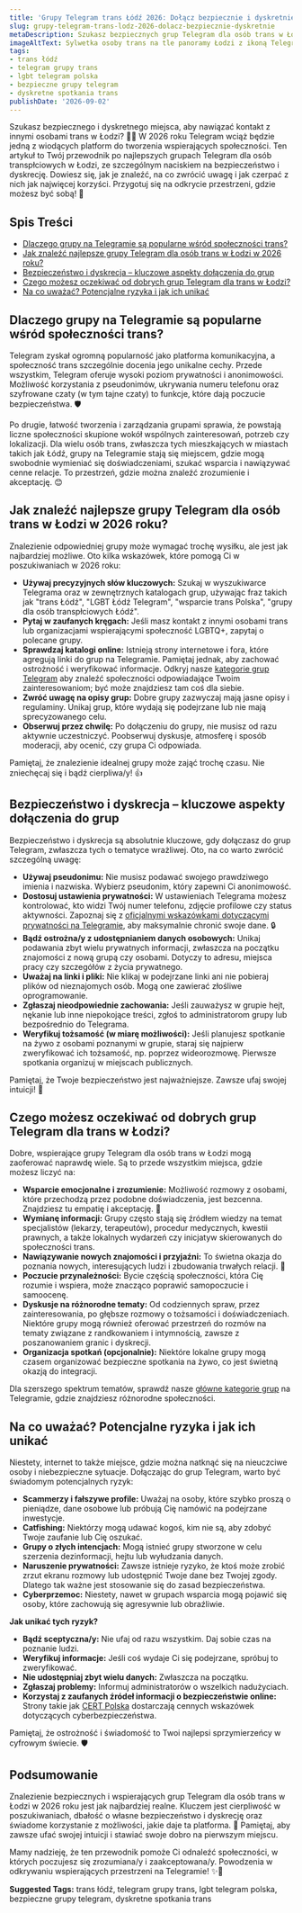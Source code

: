 ```yaml
---
title: 'Grupy Telegram trans Łódź 2026: Dołącz bezpiecznie i dyskretnie'
slug: grupy-telegram-trans-lodz-2026-dolacz-bezpiecznie-dyskretnie
metaDescription: Szukasz bezpiecznych grup Telegram dla osób trans w Łodzi w 2026? Odkryj, jak dołączyć dyskretnie i znaleźć wsparcie. Porady i najlepsze praktyki.
imageAltText: Sylwetka osoby trans na tle panoramy Łodzi z ikoną Telegrama, symbolizująca połączenie i społeczność.
tags:
- trans łódź
- telegram grupy trans
- lgbt telegram polska
- bezpieczne grupy telegram
- dyskretne spotkania trans
publishDate: '2026-09-02'
---
```


Szukasz bezpiecznego i dyskretnego miejsca, aby nawiązać kontakt z innymi osobami trans w Łodzi? 🏳️‍⚧️ W 2026 roku Telegram wciąż będzie jedną z wiodących platform do tworzenia wspierających społeczności. Ten artykuł to Twój przewodnik po najlepszych grupach Telegram dla osób transpłciowych w Łodzi, ze szczególnym naciskiem na bezpieczeństwo i dyskrecję. Dowiesz się, jak je znaleźć, na co zwrócić uwagę i jak czerpać z nich jak najwięcej korzyści. Przygotuj się na odkrycie przestrzeni, gdzie możesz być sobą! 🤩

## Spis Treści
- [Dlaczego grupy na Telegramie są popularne wśród społeczności trans?](#dlaczego-grupy-na-telegramie-sa-popularne-wsrod-spolecznosci-trans)
- [Jak znaleźć najlepsze grupy Telegram dla osób trans w Łodzi w 2026 roku?](#jak-znalezc-najlepsze-grupy-telegram-dla-osob-trans-w-lodzi-w-2026-roku)
- [Bezpieczeństwo i dyskrecja – kluczowe aspekty dołączenia do grup](#bezpieczenstwo-i-dyskrecja-kluczowe-aspekty-dolaczenia-do-grup)
- [Czego możesz oczekiwać od dobrych grup Telegram dla trans w Łodzi?](#czego-mozesz-oczekiwac-od-dobrych-grup-telegram-dla-trans-w-lodzi)
- [Na co uważać? Potencjalne ryzyka i jak ich unikać](#na-co-uwazac-potencjalne-ryzyka-i-jak-ich-unikac)

## Dlaczego grupy na Telegramie są popularne wśród społeczności trans?
Telegram zyskał ogromną popularność jako platforma komunikacyjna, a społeczność trans szczególnie docenia jego unikalne cechy. Przede wszystkim, Telegram oferuje wysoki poziom prywatności i anonimowości. Możliwość korzystania z pseudonimów, ukrywania numeru telefonu oraz szyfrowane czaty (w tym tajne czaty) to funkcje, które dają poczucie bezpieczeństwa. 🛡️

Po drugie, łatwość tworzenia i zarządzania grupami sprawia, że powstają liczne społeczności skupione wokół wspólnych zainteresowań, potrzeb czy lokalizacji. Dla wielu osób trans, zwłaszcza tych mieszkających w miastach takich jak Łódź, grupy na Telegramie stają się miejscem, gdzie mogą swobodnie wymieniać się doświadczeniami, szukać wsparcia i nawiązywać cenne relacje. To przestrzeń, gdzie można znaleźć zrozumienie i akceptację. 😊

## Jak znaleźć najlepsze grupy Telegram dla osób trans w Łodzi w 2026 roku?
Znalezienie odpowiedniej grupy może wymagać trochę wysiłku, ale jest jak najbardziej możliwe. Oto kilka wskazówek, które pomogą Ci w poszukiwaniach w 2026 roku:

*   **Używaj precyzyjnych słów kluczowych:** Szukaj w wyszukiwarce Telegrama oraz w zewnętrznych katalogach grup, używając fraz takich jak "trans Łódź", "LGBT Łódź Telegram", "wsparcie trans Polska", "grupy dla osób transpłciowych Łódź".
*   **Pytaj w zaufanych kręgach:** Jeśli masz kontakt z innymi osobami trans lub organizacjami wspierającymi społeczność LGBTQ+, zapytaj o polecane grupy.
*   **Sprawdzaj katalogi online:** Istnieją strony internetowe i fora, które agregują linki do grup na Telegramie. Pamiętaj jednak, aby zachować ostrożność i weryfikować informacje. Odkryj nasze [kategorie grup Telegram](/kategorie) aby znaleźć społeczności odpowiadające Twoim zainteresowaniom; być może znajdziesz tam coś dla siebie.
*   **Zwróć uwagę na opisy grup:** Dobre grupy zazwyczaj mają jasne opisy i regulaminy. Unikaj grup, które wydają się podejrzane lub nie mają sprecyzowanego celu.
*   **Obserwuj przez chwilę:** Po dołączeniu do grupy, nie musisz od razu aktywnie uczestniczyć. Poobserwuj dyskusje, atmosferę i sposób moderacji, aby ocenić, czy grupa Ci odpowiada.

Pamiętaj, że znalezienie idealnej grupy może zająć trochę czasu. Nie zniechęcaj się i bądź cierpliwa/y! 👍

## Bezpieczeństwo i dyskrecja – kluczowe aspekty dołączenia do grup
Bezpieczeństwo i dyskrecja są absolutnie kluczowe, gdy dołączasz do grup Telegram, zwłaszcza tych o tematyce wrażliwej. Oto, na co warto zwrócić szczególną uwagę:

*   **Używaj pseudonimu:** Nie musisz podawać swojego prawdziwego imienia i nazwiska. Wybierz pseudonim, który zapewni Ci anonimowość.
*   **Dostosuj ustawienia prywatności:** W ustawieniach Telegrama możesz kontrolować, kto widzi Twój numer telefonu, zdjęcie profilowe czy status aktywności. Zapoznaj się z [oficjalnymi wskazówkami dotyczącymi prywatności na Telegramie](https://telegram.org/privacy), aby maksymalnie chronić swoje dane. 🔒
*   **Bądź ostrożna/y z udostępnianiem danych osobowych:** Unikaj podawania zbyt wielu prywatnych informacji, zwłaszcza na początku znajomości z nową grupą czy osobami. Dotyczy to adresu, miejsca pracy czy szczegółów z życia prywatnego.
*   **Uważaj na linki i pliki:** Nie klikaj w podejrzane linki ani nie pobieraj plików od nieznajomych osób. Mogą one zawierać złośliwe oprogramowanie.
*   **Zgłaszaj nieodpowiednie zachowania:** Jeśli zauważysz w grupie hejt, nękanie lub inne niepokojące treści, zgłoś to administratorom grupy lub bezpośrednio do Telegrama.
*   **Weryfikuj tożsamość (w miarę możliwości):** Jeśli planujesz spotkanie na żywo z osobami poznanymi w grupie, staraj się najpierw zweryfikować ich tożsamość, np. poprzez wideorozmowę. Pierwsze spotkania organizuj w miejscach publicznych.

Pamiętaj, że Twoje bezpieczeństwo jest najważniejsze. Zawsze ufaj swojej intuicji! 🧐

## Czego możesz oczekiwać od dobrych grup Telegram dla trans w Łodzi?
Dobre, wspierające grupy Telegram dla osób trans w Łodzi mogą zaoferować naprawdę wiele. Są to przede wszystkim miejsca, gdzie możesz liczyć na:

*   **Wsparcie emocjonalne i zrozumienie:** Możliwość rozmowy z osobami, które przechodzą przez podobne doświadczenia, jest bezcenna. Znajdziesz tu empatię i akceptację. 🤗
*   **Wymianę informacji:** Grupy często stają się źródłem wiedzy na temat specjalistów (lekarzy, terapeutów), procedur medycznych, kwestii prawnych, a także lokalnych wydarzeń czy inicjatyw skierowanych do społeczności trans.
*   **Nawiązywanie nowych znajomości i przyjaźni:** To świetna okazja do poznania nowych, interesujących ludzi i zbudowania trwałych relacji. 🤝
*   **Poczucie przynależności:** Bycie częścią społeczności, która Cię rozumie i wspiera, może znacząco poprawić samopoczucie i samoocenę.
*   **Dyskusje na różnorodne tematy:** Od codziennych spraw, przez zainteresowania, po głębsze rozmowy o tożsamości i doświadczeniach. Niektóre grupy mogą również oferować przestrzeń do rozmów na tematy związane z randkowaniem i intymnością, zawsze z poszanowaniem granic i dyskrecji.
*   **Organizacja spotkań (opcjonalnie):** Niektóre lokalne grupy mogą czasem organizować bezpieczne spotkania na żywo, co jest świetną okazją do integracji.

Dla szerszego spektrum tematów, sprawdź nasze [główne kategorie grup](/grupy) na Telegramie, gdzie znajdziesz różnorodne społeczności.

## Na co uważać? Potencjalne ryzyka i jak ich unikać
Niestety, internet to także miejsce, gdzie można natknąć się na nieuczciwe osoby i niebezpieczne sytuacje. Dołączając do grup Telegram, warto być świadomym potencjalnych ryzyk:

*   **Scammerzy i fałszywe profile:** Uważaj na osoby, które szybko proszą o pieniądze, dane osobowe lub próbują Cię namówić na podejrzane inwestycje.
*   **Catfishing:** Niektórzy mogą udawać kogoś, kim nie są, aby zdobyć Twoje zaufanie lub Cię oszukać.
*   **Grupy o złych intencjach:** Mogą istnieć grupy stworzone w celu szerzenia dezinformacji, hejtu lub wyłudzania danych.
*   **Naruszenie prywatności:** Zawsze istnieje ryzyko, że ktoś może zrobić zrzut ekranu rozmowy lub udostępnić Twoje dane bez Twojej zgody. Dlatego tak ważne jest stosowanie się do zasad bezpieczeństwa.
*   **Cyberprzemoc:** Niestety, nawet w grupach wsparcia mogą pojawić się osoby, które zachowują się agresywnie lub obraźliwie.

**Jak unikać tych ryzyk?**

*   **Bądź sceptyczna/y:** Nie ufaj od razu wszystkim. Daj sobie czas na poznanie ludzi.
*   **Weryfikuj informacje:** Jeśli coś wydaje Ci się podejrzane, spróbuj to zweryfikować.
*   **Nie udostępniaj zbyt wielu danych:** Zwłaszcza na początku.
*   **Zgłaszaj problemy:** Informuj administratorów o wszelkich nadużyciach.
*   **Korzystaj z zaufanych źródeł informacji o bezpieczeństwie online:** Strony takie jak [CERT Polska](https://www.cert.pl/) dostarczają cennych wskazówek dotyczących cyberbezpieczeństwa.

Pamiętaj, że ostrożność i świadomość to Twoi najlepsi sprzymierzeńcy w cyfrowym świecie. 🛡️

## Podsumowanie
Znalezienie bezpiecznych i wspierających grup Telegram dla osób trans w Łodzi w 2026 roku jest jak najbardziej realne. Kluczem jest cierpliwość w poszukiwaniach, dbałość o własne bezpieczeństwo i dyskrecję oraz świadome korzystanie z możliwości, jakie daje ta platforma. 💬 Pamiętaj, aby zawsze ufać swojej intuicji i stawiać swoje dobro na pierwszym miejscu.

Mamy nadzieję, że ten przewodnik pomoże Ci odnaleźć społeczności, w których poczujesz się zrozumiana/y i zaakceptowana/y. Powodzenia w odkrywaniu wspierających przestrzeni na Telegramie! ✨💖




**Suggested Tags:**
trans łódź, telegram grupy trans, lgbt telegram polska, bezpieczne grupy telegram, dyskretne spotkania trans

